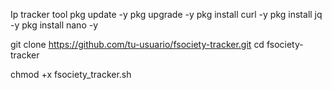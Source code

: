 Ip tracker tool 
pkg update -y
pkg upgrade -y
pkg install curl -y
pkg install jq -y
pkg install nano -y

git clone https://github.com/tu-usuario/fsociety-tracker.git
cd fsociety-tracker

chmod +x fsociety_tracker.sh
